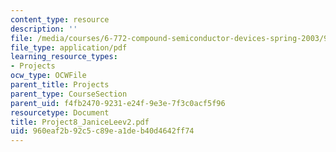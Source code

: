 ```yaml
---
content_type: resource
description: ''
file: /media/courses/6-772-compound-semiconductor-devices-spring-2003/960eaf2b92c5c89ea1deb40d4642ff74_Project8_JaniceLeev2.pdf
file_type: application/pdf
learning_resource_types:
- Projects
ocw_type: OCWFile
parent_title: Projects
parent_type: CourseSection
parent_uid: f4fb2470-9231-e24f-9e3e-7f3c0acf5f96
resourcetype: Document
title: Project8_JaniceLeev2.pdf
uid: 960eaf2b-92c5-c89e-a1de-b40d4642ff74
---
```

